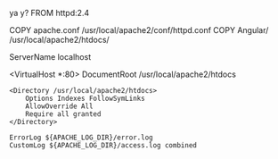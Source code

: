 ya y?
FROM httpd:2.4

COPY apache.conf /usr/local/apache2/conf/httpd.conf
COPY Angular/ /usr/local/apache2/htdocs/

ServerName localhost

<VirtualHost *:80>
    DocumentRoot /usr/local/apache2/htdocs

    <Directory /usr/local/apache2/htdocs>
        Options Indexes FollowSymLinks
        AllowOverride All
        Require all granted
    </Directory>

    ErrorLog ${APACHE_LOG_DIR}/error.log
    CustomLog ${APACHE_LOG_DIR}/access.log combined
</VirtualHost>
